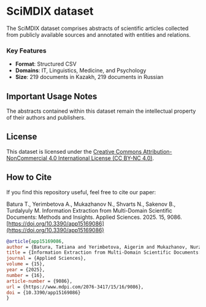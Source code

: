 # SciMDIX dataset   

The SciMDIX dataset comprises abstracts of scientific articles collected from publicly available sources and annotated with entities and relations.  

### Key Features  
- **Format**: Structured CSV   
- **Domains**: IT, Linguistics, Medicine, and Psychology  
- **Size**: 219 documents in Kazakh, 219 documents in Russian  

## Important Usage Notes

The abstracts contained within this dataset remain the intellectual property of their authors and publishers.

## License

This dataset is licensed under the [Creative Commons Attribution-NonCommercial 4.0 International License (CC BY-NC 4.0)](https://creativecommons.org/licenses/by-nc/4.0/).

## How to Cite

If you find this repository useful, feel free to cite our paper:

Batura T., Yerimbetova A., Mukazhanov N., Shvarts N., Sakenov B., Turdalyuly M. Information Extraction from Multi-Domain Scientific Documents: Methods and Insights. Applied Sciences. 2025. 15, 9086. [https://doi.org/10.3390/app15169086](https://doi.org/10.3390/app15169086)
```bibtex
@article{app15169086,
author = {Batura, Tatiana and Yerimbetova, Aigerim and Mukazhanov, Nurzhan and Shvarts, Nikita and Sakenov, Bakzhan and Turdalyuly, Mussa},
title = {Information Extraction from Multi-Domain Scientific Documents: Methods and Insights},
journal = {Applied Sciences},
volume = {15},
year = {2025},
number = {16},
article-number = {9086},
url = {https://www.mdpi.com/2076-3417/15/16/9086},
doi = {10.3390/app15169086}
}
```


